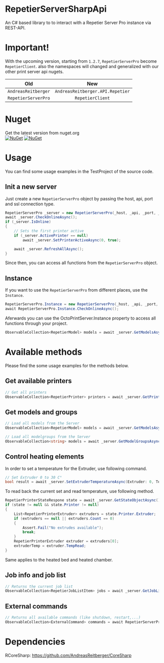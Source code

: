 # RepetierServerSharpApi
An C# based library to to interact with a Repetier Server Pro instance via REST-API.

# Important!
With the upcoming version, starting from `1.2.7`, `RepetierServerPro` become `RepetierClient`. also the namespaces will changed and generalized with our other print server api nugets.

| Old                             | New                              |
| ------------------------------- |:--------------------------------:|
| `AndreasReitberger`             | `AndreasReitberger.API.Repetier` |
| `RepetierServerPro`             | `RepetierClient`                 |

# Nuget
Get the latest version from nuget.org<br>
[![NuGet](https://img.shields.io/nuget/v/RepetierServerSharpApi.svg?style=flat-square&label=nuget)](https://www.nuget.org/packages/RepetierServerSharpApi/)
[![NuGet](https://img.shields.io/nuget/dt/RepetierServerSharpApi.svg)](https://www.nuget.org/packages/RepetierServerSharpApi)

# Usage
You can find some usage examples in the TestProject of the source code.

## Init a new server
Just create a new `RepetierServerPro` object by passing the host, api, port and ssl connection type.
```csharp
RepetierServerPro _server = new RepetierServerPro(_host, _api, _port, _ssl);
await _server.CheckOnlineAsync();
if (_server.IsOnline)
{
    // Sets the first printer active
    if (_server.ActivePrinter == null)
        await _server.SetPrinterActiveAsync(0, true);

    await _server.RefreshAllAsync();
}
```

Since then, you can access all functions from the `RepetierServerPro` object.

## Instance
If you want to use the `RepetierServerPro` from different places, use the `Instance`.
```csharp
RepetierServerPro.Instance = new RepetierServerPro(_host, _api, _port, _ssl);
await RepetierServerPro.Instance.CheckOnlineAsync();
```

Aferwards you can use the OctoPrintServer.Instance property to access all functions 
through your project.
```csharp
ObservableCollection<RepetierModel> models = await _server.GetModelsAsync();
```

# Available methods
Please find the some usage examples for the methods below.

## Get available printers

```csharp
// Get all printers
ObservableCollection<RepetierPrinter> printers = await _server.GetPrintersAsync();
```

## Get models and groups

```csharp
// Load all models from the Server
ObservableCollection<RepetierModel> models = await _server.GetModelsAsync();

// Load all modelgroups from the Server
ObservableCollection<string> models = await _server.GetModelGroupsAsync();
```

## Control heating elements
In order to set a temperature for the Extruder, use following command.

```csharp
// Set Extruder 0 to 30 C°
bool result = await _server.SetExtruderTemperatureAsync(Extruder: 0, Temperature: 30);
```

To read back the current set and read temperature, use following method.

```csharp
RepetierPrinterStateRespone state = await _server.GetStateObjectAsync();
if (state != null && state.Printer != null)
{
    List<RepetierPrinterExtruder> extruders = state.Printer.Extruder;
    if (extruders == null || extruders.Count == 0)
    {
        Assert.Fail("No extrudes available");
        break;
    }
    RepetierPrinterExtruder extruder = extruders[0];
    extruderTemp = extruder.TempRead;
}
```

Same applies to the heated bed and heated chamber.

## Job info and job list
```csharp
// Returns the current job list
ObservableCollection<RepetierJobListItem> jobs = await _server.GetJobListAsync();
```

## External commands
```csharp
// Returns all available commands (like shutdown, restart,...)
ObservableCollection<ExternalCommand> commands = await RepetierServerPro.Instance.GetExternalCommandsAsync();
```

# Dependencies
RCoreSharp: https://github.com/AndreasReitberger/CoreSharp
